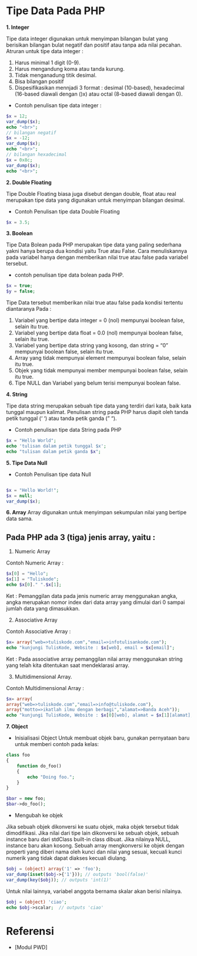 # Tipe Data Pada PHP
**1. Integer**

Tipe data integer digunakan untuk menyimpan bilangan bulat yang berisikan bilangan bulat negatif dan positif atau tanpa ada nilai pecahan. Atruran untuk tipe data integer :
1. Harus minimal 1 digit (0-9).
2. Harus mengandung koma atau tanda kurung.
3. Tidak menganadung titik desimal.
4. Bisa bilangan positif
5. Dispesifikasikan mennjadi 3 format : desimal (10-based), hexadecimal (16-based diawali dengan ()x) atau octal (8-based diawali dengan 0).

* Contoh penulisan tipe data integer :
```php
$x = 12;
var_dump($x);
echo "<br>";
// bilangan negatif
$x = -12; 
var_dump($x);
echo "<br>";
// bilangan hexadecimal
$x = 0x8c;
var_dump($x);
echo "<br>";
```
**2. Double Floating**

Tipe Double Floating biasa juga disebut dengan double, float atau real merupakan tipe data yang digunakan untuk menyimpan bilangan desimal.

* Contoh Penulisan tipe data Double Floating
```php
$x = 3.5;
```
**3. Boolean**

Tipe Data Bolean pada PHP merupakan tipe data yang paling sederhana yakni hanya berupa dua kondisi yaitu True atau False.   Cara menuliskannya pada variabel hanya dengan memberikan nilai true atau false pada variabel tersebut.
* contoh penulisan tipe data bolean pada PHP.

```php
$x = true;
$y = false;
```
Tipe Data tersebut memberikan nilai true atau false pada kondisi tertentu diantaranya Pada :

1. Variabel yang bertipe data integer = 0 (nol) mempunyai boolean false, selain itu true.
2. Variabel yang bertipe data float = 0.0 (nol) mempunyai boolean false, selain itu true.
3. Variabel yang bertipe data string yang kosong, dan string = “0” mempunyai boolean false, selain itu true.
4. Array yang tidak mempunyai element mempunyai boolean false, selain itu true.
5. Objek yang tidak mempunyai member mempunyai boolean false, selain itu true.
6. Tipe NULL dan Variabel yang belum terisi mempunyai boolean false.

**4. String**

Tipe data string merupakan sebuah tipe data yang terdiri dari kata, baik kata tunggal maupun kalimat. Penulisan string pada PHP harus diapit oleh tanda petik tunggal (‘ ‘) atau tanda petik ganda (” “).
* Contoh penulisan tipe data String pada PHP 
```php
$x = "Hello World";
echo 'tulisan dalam petik tunggal $x';
echo "tulisan dalam petik ganda $x";
```


**5. Tipe Data Null**
* Contoh Penulisan tipe data Null
```php

$x = "Hello World!";
$x = null;
var_dump($x);
```

**6. Array**
Array digunakan untuk menyimpan sekumpulan nilai yang bertipe data sama.
## Pada PHP ada 3 (tiga) jenis array, yaitu : 
1. Numeric Array

Contoh Numeric Array :
```php
$x[0] = "Hello";
$x[1] = "Tuliskode";
echo $x[0]." ".$x[1];
```
Ket : Pemanggilan data pada jenis numeric array menggunakan angka, angka merupakan nomor index dari data array yang dimulai dari 0 sampai jumlah data yang dimasukkan. 

2. Associative Array

Contoh Associative Array :
```php
$x= array("web=>tuliskode.com","email=>infotulisankode.com");
echo "kunjungi TulisKode, Website : $x[web], email = $x[email]";
```
Ket :  Pada associative array pemanggilan nilai array menggunakan string yang telah kita ditentukan saat mendeklarasi array.

3. Multidimensional Array.

Contoh Multidimensional Array :
```php
$x= array(
array("web=>tuliskode.com","email=>info@tuliskode.com"),
array("motto=>ikatlah ilmu dengan berbagi","alamat=>Banda Aceh"));
echo "kunjungi TulisKode, Website : $x[0][web], alamat = $x[1][alamat];
```

**7. Object**

* Inisialisasi Object
Untuk membuat objek baru, gunakan pernyataan baru untuk memberi contoh pada kelas:
```php
class foo
{
    function do_foo()
    {
        echo "Doing foo."; 
    }
}

$bar = new foo;
$bar->do_foo();
```
* Mengubah ke objek 

Jika sebuah objek dikonversi ke suatu objek, maka objek tersebut tidak dimodifikasi. Jika nilai dari tipe lain dikonversi ke sebuah objek, sebuah instance baru dari stdClass built-in class dibuat. Jika nilainya NULL, instance baru akan kosong. Sebuah array mengkonversi ke objek dengan properti yang diberi nama oleh kunci dan nilai yang sesuai, kecuali kunci numerik yang tidak dapat diakses kecuali diulang.
```php
$obj = (object) array('1' => 'foo');
var_dump(isset($obj->{'1'})); // outputs 'bool(false)'
var_dump(key($obj)); // outputs 'int(1)'
```
Untuk nilai lainnya, variabel anggota bernama skalar akan berisi nilainya.
```php
$obj = (object) 'ciao';
echo $obj->scalar;  // outputs 'ciao'
```



# Referensi
* [Modul PWD]
